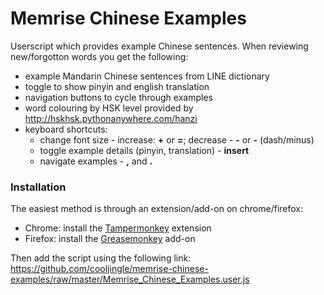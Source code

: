 # Memrise Chinese Examples

Userscript which provides example Chinese sentences. When reviewing new/forgotton words you get the following:

- example Mandarin Chinese sentences from LINE dictionary
- toggle to show pinyin and english translation
- navigation buttons to cycle through examples
- word colouring by HSK level provided by http://hskhsk.pythonanywhere.com/hanzi
- keyboard shortcuts:
    * change font size - increase: **+** or **=**; decrease - **-** or **-** (dash/minus)
    * toggle example details (pinyin, translation) - **insert**
    * navigate examples - **,** and **.**


### Installation

The easiest method is through an extension/add-on on chrome/firefox:

- Chrome: install the [Tampermonkey](https://chrome.google.com/webstore/detail/dhdgffkkebhmkfjojejmpbldmpobfkfo) extension
- Firefox: install the [Greasemonkey](https://addons.mozilla.org/en-US/firefox/addon/greasemonkey/) add-on

Then add the script using the following link: https://github.com/cooljingle/memrise-chinese-examples/raw/master/Memrise_Chinese_Examples.user.js
